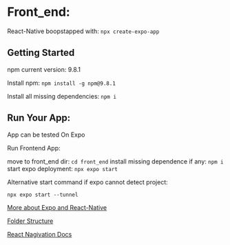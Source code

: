 # Front_end: 

React-Native boopstapped with: `npx create-expo-app`

## Getting Started

npm current version: 9.8.1

Install npm: `npm install -g npm@9.8.1`

Install all missing dependencies: `npm i`

## Run Your App: 

App can be tested On Expo

Run Frontend App: 

move to front_end dir:
`cd front_end`
install missing dependence if any:
`npm i` 
start expo deployment:
`npx expo start`

Alternative start command if expo cannot detect project: 

`npx expo start --tunnel`

[More about Expo and React-Native](https://reactnative.dev/docs/environment-setup)

[Folder Structure](folder_structure.md)

[React Nagivation Docs](https://reactnavigation.org/docs/getting-started/)



